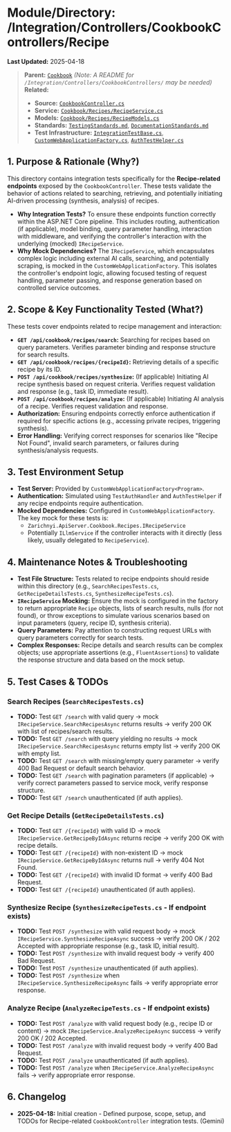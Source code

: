 # Module/Directory: /Integration/Controllers/CookbookControllers/Recipe

**Last Updated:** 2025-04-18

> **Parent:** [`Cookbook`](../README.md)
> *(Note: A README for `/Integration/Controllers/CookbookControllers/` may be needed)*
> **Related:**
> * **Source:** [`CookbookController.cs`](../../../../../api-server/Controllers/CookbookController.cs)
> * **Service:** [`Cookbook/Recipes/RecipeService.cs`](../../../../../api-server/Cookbook/Recipes/RecipeService.cs)
> * **Models:** [`Cookbook/Recipes/RecipeModels.cs`](../../../../../api-server/Cookbook/Recipes/RecipeModels.cs)
> * **Standards:** [`TestingStandards.md`](../../../../../Docs/Standards/TestingStandards.md), [`DocumentationStandards.md`](../../../../../Docs/Development/DocumentationStandards.md)
> * **Test Infrastructure:** [`IntegrationTestBase.cs`](../../../IntegrationTestBase.cs), [`CustomWebApplicationFactory.cs`](../../../Framework/Fixtures/CustomWebApplicationFactory.cs), [`AuthTestHelper.cs`](../../../Framework/Helpers/AuthTestHelper.cs)

## 1. Purpose & Rationale (Why?)

This directory contains integration tests specifically for the **Recipe-related endpoints** exposed by the `CookbookController`. These tests validate the behavior of actions related to searching, retrieving, and potentially initiating AI-driven processing (synthesis, analysis) of recipes.

* **Why Integration Tests?** To ensure these endpoints function correctly within the ASP.NET Core pipeline. This includes routing, authentication (if applicable), model binding, query parameter handling, interaction with middleware, and verifying the controller's interaction with the underlying (mocked) `IRecipeService`.
* **Why Mock Dependencies?** The `IRecipeService`, which encapsulates complex logic including external AI calls, searching, and potentially scraping, is mocked in the `CustomWebApplicationFactory`. This isolates the controller's endpoint logic, allowing focused testing of request handling, parameter passing, and response generation based on controlled service outcomes.

## 2. Scope & Key Functionality Tested (What?)

These tests cover endpoints related to recipe management and interaction:

* **`GET /api/cookbook/recipes/search`:** Searching for recipes based on query parameters. Verifies parameter binding and response structure for search results.
* **`GET /api/cookbook/recipes/{recipeId}`:** Retrieving details of a specific recipe by its ID.
* **`POST /api/cookbook/recipes/synthesize`:** (If applicable) Initiating AI recipe synthesis based on request criteria. Verifies request validation and response (e.g., task ID, immediate result).
* **`POST /api/cookbook/recipes/analyze`:** (If applicable) Initiating AI analysis of a recipe. Verifies request validation and response.
* **Authorization:** Ensuring endpoints correctly enforce authentication if required for specific actions (e.g., accessing private recipes, triggering synthesis).
* **Error Handling:** Verifying correct responses for scenarios like "Recipe Not Found", invalid search parameters, or failures during synthesis/analysis requests.

## 3. Test Environment Setup

* **Test Server:** Provided by `CustomWebApplicationFactory<Program>`.
* **Authentication:** Simulated using `TestAuthHandler` and `AuthTestHelper` if any recipe endpoints require authentication.
* **Mocked Dependencies:** Configured in `CustomWebApplicationFactory`. The key mock for these tests is:
    * `Zarichnyi.ApiServer.Cookbook.Recipes.IRecipeService`
    * Potentially `ILlmService` if the controller interacts with it directly (less likely, usually delegated to `RecipeService`).

## 4. Maintenance Notes & Troubleshooting

* **Test File Structure:** Tests related to recipe endpoints should reside within this directory (e.g., `SearchRecipesTests.cs`, `GetRecipeDetailsTests.cs`, `SynthesizeRecipeTests.cs`).
* **`IRecipeService` Mocking:** Ensure the mock is configured in the factory to return appropriate `Recipe` objects, lists of search results, nulls (for not found), or throw exceptions to simulate various scenarios based on input parameters (query, recipe ID, synthesis criteria).
* **Query Parameters:** Pay attention to constructing request URLs with query parameters correctly for search tests.
* **Complex Responses:** Recipe details and search results can be complex objects; use appropriate assertions (e.g., `FluentAssertions`) to validate the response structure and data based on the mock setup.

## 5. Test Cases & TODOs

### Search Recipes (`SearchRecipesTests.cs`)
* **TODO:** Test `GET /search` with valid query -> mock `IRecipeService.SearchRecipesAsync` returns results -> verify 200 OK with list of recipes/search results.
* **TODO:** Test `GET /search` with query yielding no results -> mock `IRecipeService.SearchRecipesAsync` returns empty list -> verify 200 OK with empty list.
* **TODO:** Test `GET /search` with missing/empty query parameter -> verify 400 Bad Request or default search behavior.
* **TODO:** Test `GET /search` with pagination parameters (if applicable) -> verify correct parameters passed to service mock, verify response structure.
* **TODO:** Test `GET /search` unauthenticated (if auth applies).

### Get Recipe Details (`GetRecipeDetailsTests.cs`)
* **TODO:** Test `GET /{recipeId}` with valid ID -> mock `IRecipeService.GetRecipeByIdAsync` returns recipe -> verify 200 OK with recipe details.
* **TODO:** Test `GET /{recipeId}` with non-existent ID -> mock `IRecipeService.GetRecipeByIdAsync` returns null -> verify 404 Not Found.
* **TODO:** Test `GET /{recipeId}` with invalid ID format -> verify 400 Bad Request.
* **TODO:** Test `GET /{recipeId}` unauthenticated (if auth applies).

### Synthesize Recipe (`SynthesizeRecipeTests.cs` - If endpoint exists)
* **TODO:** Test `POST /synthesize` with valid request body -> mock `IRecipeService.SynthesizeRecipeAsync` success -> verify 200 OK / 202 Accepted with appropriate response (e.g., task ID, initial result).
* **TODO:** Test `POST /synthesize` with invalid request body -> verify 400 Bad Request.
* **TODO:** Test `POST /synthesize` unauthenticated (if auth applies).
* **TODO:** Test `POST /synthesize` when `IRecipeService.SynthesizeRecipeAsync` fails -> verify appropriate error response.

### Analyze Recipe (`AnalyzeRecipeTests.cs` - If endpoint exists)
* **TODO:** Test `POST /analyze` with valid request body (e.g., recipe ID or content) -> mock `IRecipeService.AnalyzeRecipeAsync` success -> verify 200 OK / 202 Accepted.
* **TODO:** Test `POST /analyze` with invalid request body -> verify 400 Bad Request.
* **TODO:** Test `POST /analyze` unauthenticated (if auth applies).
* **TODO:** Test `POST /analyze` when `IRecipeService.AnalyzeRecipeAsync` fails -> verify appropriate error response.

## 6. Changelog

* **2025-04-18:** Initial creation - Defined purpose, scope, setup, and TODOs for Recipe-related `CookbookController` integration tests. (Gemini)

